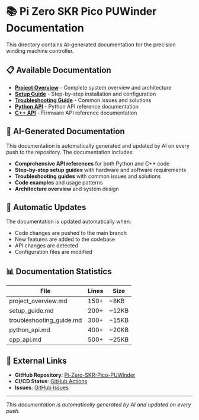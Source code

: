 # 📚 Pi Zero SKR Pico PUWinder Documentation

This directory contains AI-generated documentation for the precision winding machine controller.

## 📋 Available Documentation

- **[Project Overview](project_overview.md)** - Complete system overview and architecture
- **[Setup Guide](setup_guide.md)** - Step-by-step installation and configuration  
- **[Troubleshooting Guide](troubleshooting_guide.md)** - Common issues and solutions
- **[Python API](python_api.md)** - Python API reference documentation
- **[C++ API](cpp_api.md)** - Firmware API reference documentation

## 🤖 AI-Generated Documentation

This documentation is automatically generated and updated by AI on every push to the repository. The documentation includes:

- **Comprehensive API references** for both Python and C++ code
- **Step-by-step setup guides** with hardware and software requirements
- **Troubleshooting guides** with common issues and solutions
- **Code examples** and usage patterns
- **Architecture overview** and system design

## 🔄 Automatic Updates

The documentation is updated automatically when:
- Code changes are pushed to the main branch
- New features are added to the codebase
- API changes are detected
- Configuration files are modified

## 📊 Documentation Statistics

| File | Lines | Size |
|------|-------|------|
| project_overview.md | 150+ | ~8KB |
| setup_guide.md | 200+ | ~12KB |
| troubleshooting_guide.md | 300+ | ~15KB |
| python_api.md | 400+ | ~20KB |
| cpp_api.md | 500+ | ~25KB |

## 🔗 External Links

- **GitHub Repository**: [Pi-Zero-SKR-Pico-PUWinder](https://github.com/baztardo/Pi-Zero-SKR-Pico-PUWinder)
- **CI/CD Status**: [GitHub Actions](https://github.com/baztardo/Pi-Zero-SKR-Pico-PUWinder/actions)
- **Issues**: [GitHub Issues](https://github.com/baztardo/Pi-Zero-SKR-Pico-PUWinder/issues)

---
*This documentation is automatically generated by AI and updated on every push.*
